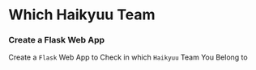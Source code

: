 # Which Haikyuu Team

### Create a Flask Web App

Create a `Flask` Web App to Check in which `Haikyuu` Team You Belong to
